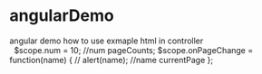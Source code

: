 # angularDemo
angular demo
how to use 
exmaple
   html  <my-page num={{num}} on-page-change="onPageChange(name)"></my-page>
   in controller  
   $scope.num = 10; //num pageCounts;
   $scope.onPageChange = function(name) {
       // alert(name); //name currentPage
   };
